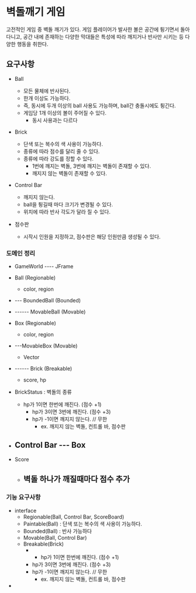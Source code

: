# 벽돌깨기 게임 
고전적인 게임 중 벽돌 깨기가 있다. 게임 플레이어가 발사한 볼은 공간에 튕기면서 돌아다니고, 공간 내에 존재하는 다양한 막대들은 특성에 따라 깨지거나 반사만 시키는 등 다양한 행동을 취한다.

## 요구사항
- Ball
    - 모든 물체에 반사된다.
    - 한개 이상도 가능하다.
    - 즉, 동시에 두개 이상의 ball 사용도 가능하며, ball간 충돌시에도 튕긴다.
    - 게임당 1개 이상의 볼이 주어질 수 있다.
        - 동시 사용과는 다르다

- Brick
    - 단색 또는 복수의 색 사용이 가능하다.
    - 종류에 따라 점수를 달리 줄 수 있다.
    - 종류에 따라 강도를 정할 수 있다.
        - 1번에 깨지는 벽돌, 3번에 깨지는 벽돌이 존재할 수 있다.
        - 깨지지 않는 벽돌이 존재할 수 있다.

- Control Bar
    - 깨지지 않는다.
    - ball을 튕길때 마다 크기가 변경될 수 있다.
    - 위치에 따라 반사 각도가 달라 질 수 있다.

- 점수판 
    - 시작시 인원을 지정하고, 점수판은 해당 인원만큼 생성될 수 있다.


### 도메인 정리

- GameWorld ---- JFrame


- Ball (Regionable)  
    - color, region

- --- BoundedBall (Bounded)

- ------ MovableBall (Movable)


- Box (Regionable)
    - color, region


- ---MovableBox (Movable)
  - Vector


- ------ Brick (Breakable)
    - score, hp

- BrickStatus : 벽돌의 종류
  - hp가 1이면 한번에 깨진다. (점수 +1)
    - hp가 3이면 3번에 깨진다. (점수 +3)
    - hp가 -1이면 깨지지 않는다.  // 무한
        - ex. 깨지지 않는 벽돌, 컨트롤 바, 점수판


- Control Bar --- Box 
    - 


- Score
    - 벽돌 하나가 깨질때마다 점수 추가
        - 


### 기능 요구사항
- interface
    - Regionable(Ball, Control Bar, ScoreBoard)
    - Paintable(Ball) : 단색 또는 복수의 색 사용이 가능하다.
    - Bounded(Ball) : 반사 가능하다
    - Movable(Ball, Control Bar) 
    - Breakable(Brick)
      -    - hp가 1이면 한번에 깨진다. (점수 +1)
      - hp가 3이면 3번에 깨진다. (점수 +3)
      - hp가 -1이면 깨지지 않는다.  // 무한
          - ex. 깨지지 않는 벽돌, 컨트롤 바, 점수판
- 
